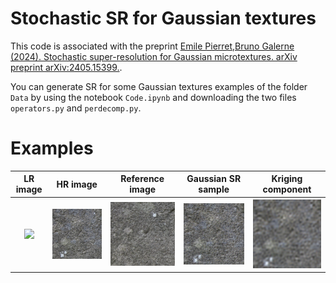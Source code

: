 # Stochastic SR for Gaussian textures


This code is associated with the preprint [Emile Pierret,Bruno Galerne (2024). Stochastic super-resolution for Gaussian microtextures. arXiv preprint arXiv:2405.15399.](https://arxiv.org/abs/2405.15399).


You can generate SR for some Gaussian textures examples of the folder ```Data``` by using the notebook ```Code.ipynb``` and downloading the two files ```operators.py``` and ```perdecomp.py```.



# Examples


<table>
  <tr>
    <th> LR image </th>
    <th> HR image</th>
    <th> Reference image</th>
    <th> Gaussian SR sample </th>
    <th> Kriging component </th>
  </tr>
   <tr>
  <th><img src="Data/Wall/LR.png" /></th>
 <th><img src="Data/Wall/HR.png" /></th>
     <th><img src="Data/Wall/Reference.png" /></th>
      <th><img src="Results/Wall/Sample0.png" /></th>
      <th><img src="Results/Wall/Kriging.png" /></th>
     </tr> 
</table>
